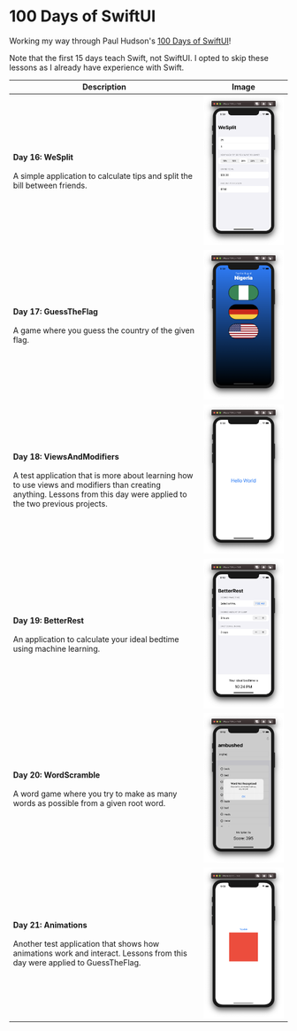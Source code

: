 # 100 Days of SwiftUI

Working my way through Paul Hudson's [100 Days of SwiftUI](https://www.hackingwithswift.com/100/swiftui)!

Note that the first 15 days teach Swift, not SwiftUI. I opted to skip these lessons as I already have experience with Swift.

| Description | Image |
| ------------- | ------------- |
| **Day 16: WeSplit**<br><br> A simple application to calculate tips and split the bill between friends. | ![WeSplit](Assets/WeSplit.png) |
| **Day 17: GuessTheFlag**<br><br> A game where you guess the country of the given flag. | ![WeSplit](Assets/GuessTheFlag.png) |
| **Day 18: ViewsAndModifiers**<br><br> A test application that is more about learning how to use views and modifiers than creating anything. Lessons from this day were applied to the two previous projects. | ![WeSplit](Assets/ViewsAndModifiers.png) |
| **Day 19: BetterRest**<br><br> An application to calculate your ideal bedtime using machine learning. | ![WeSplit](Assets/BetterRest.png) |
| **Day 20: WordScramble**<br><br> A word game where you try to make as many words as possible from a given root word. | ![WordScramble](Assets/WordScramble.png) |
| **Day 21: Animations**<br><br> Another test application that shows how animations work and interact. Lessons from this day were applied to GuessTheFlag. | ![Animations](Assets/Animations.png) |
